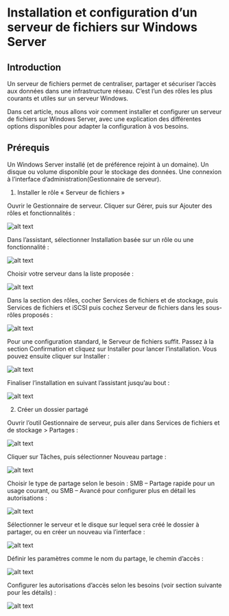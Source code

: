 # Installation et configuration d’un serveur de fichiers sur Windows Server

## Introduction

Un serveur de fichiers permet de centraliser, partager et sécuriser l’accès aux données dans une infrastructure réseau. C’est l’un des rôles les plus courants et utiles sur un serveur Windows. 

Dans cet article, nous allons voir comment installer et configurer un serveur de fichiers sur Windows Server, avec une explication des différentes options disponibles pour adapter la configuration à vos besoins.

## Prérequis

Un Windows Server installé (et de préférence rejoint à un domaine). Un disque ou volume disponible pour le stockage des données. Une connexion à l’interface d’administration(Gestionnaire de serveur).


1. Installer le rôle « Serveur de fichiers »

Ouvrir le Gestionnaire de serveur.
Cliquer sur Gérer, puis sur Ajouter des rôles et fonctionnalités :

![alt text](images/srvdefichier/image.png)

Dans l’assistant, sélectionner Installation basée sur un rôle ou une fonctionnalité :

![alt text](images/srvdefichier/image-1.png)

Choisir votre serveur dans la liste proposée :

![alt text](images/srvdefichier/image-2.png)

Dans la section des rôles, cocher Services de fichiers et de stockage, puis Services de fichiers et iSCSI puis cochez Serveur de fichiers dans les sous-rôles proposés :

![alt text](images/srvdefichier/image-3.png)

Pour une configuration standard, le Serveur de fichiers suffit.
Passez à la section Confirmation et cliquez sur Installer pour lancer l’installation.
Vous pouvez ensuite cliquer sur Installer :

![alt text](images/srvdefichier/image-4.png)

Finaliser l’installation en suivant l’assistant jusqu’au bout :

![alt text](images/srvdefichier/image-5.png)

2. Créer un dossier partagé

Ouvrir l’outil Gestionnaire de serveur, puis aller dans Services de fichiers et de stockage > Partages :

![alt text](images/srvdefichier/image-6.png)

Cliquer sur Tâches, puis sélectionner Nouveau partage :

![alt text](images/srvdefichier/image-7.png)

Choisir le type de partage selon le besoin : SMB – Partage rapide pour un usage courant, ou SMB – Avancé pour configurer plus en détail les autorisations :

![alt text](images/srvdefichier/image-8.png)

Sélectionner le serveur et le disque sur lequel sera créé le dossier à partager, ou en créer un nouveau via l’interface :

![alt text](images/srvdefichier/image-9.png)

Définir les paramètres comme le nom du partage, le chemin d’accès :

![alt text](images/srvdefichier/image-10.png)

Configurer les autorisations d’accès selon les besoins (voir section suivante pour les détails) :

![alt text](images/srvdefichier/image-11.png)